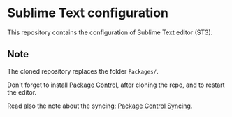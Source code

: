 Sublime Text configuration
==========================

This repository contains the configuration of Sublime Text editor (ST3).

Note
----

The cloned repository replaces the folder `Packages/`.

Don't forget to install [Package Control](https://sublime.wbond.net/), after
cloning the repo, and to restart the editor.

Read also the note about the syncing: [Package Control Syncing](https://sublime.wbond.net/docs/syncing).
